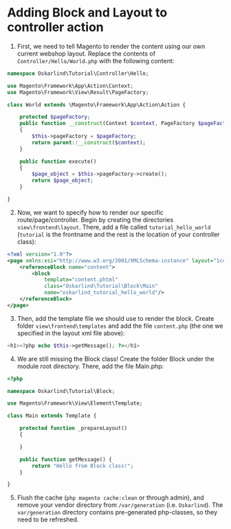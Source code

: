 # Adding Block and Layout to controller action

1) First, we need to tell Magento to render the content using our own current webshop layout. Replace the contents of `Controller/Hello/World.php` with the following content:

```php
namespace Oskarlind\Tutorial\Controller\Hello;

use Magento\Framework\App\Action\Context;
use Magento\Framework\View\Result\PageFactory;

class World extends \Magento\Framework\App\Action\Action {

    protected $pageFactory;
    public function __construct(Context $context, PageFactory $pageFactory)
    {
        $this->pageFactory = $pageFactory;
        return parent::__construct($context);
    }

    public function execute()
    {
        $page_object = $this->pageFactory->create();
        return $page_object;
    }

}
```

2) Now, we want to specify how to render our specific route/page/controller. Begin by creating the directories `view\frontend\layout`. There, add a file called `tutorial_hello_world` (`tutorial` is the frontname and the rest is the location of your controller class):
```xml
<?xml version="1.0"?>
<page xmlns:xsi="http://www.w3.org/2001/XMLSchema-instance" layout="1column" xsi:noNamespaceSchemaLocation="../../../../../../../lib/internal/Magento/Framework/View/Layout/etc/page_configuration.xsd">
    <referenceBlock name="content">
        <block
            template="content.phtml"
            class="Oskarlind\Tutorial\Block\Main"
            name="oskarlind_tutorial_hello_world"/>
    </referenceBlock>
</page>
```

3) Then, add the template file we should use to render the block. Create folder `view\frontend\templates` and add the file `content.php` (the one we specified in the layout xml file above):
```php
<h1><?php echo $this->getMessage(); ?></h1>
```

4) We are still missing the Block class! Create the folder Block under the module root directory. There, add the file Main.php:
```php
<?php

namespace Oskarlind\Tutorial\Block;

use Magento\Framework\View\Element\Template;

class Main extends Template {

    protected function _prepareLayout()
    {

    }

    public function getMessage() {
        return "Hello from Block class!";
    }

}
```

5) Flush the cache (`php magento cache:clean` or through admin), and remove your vendor directory from `/var/generation` (i.e. `Oskarlind`). The `var/generation` directory contains pre-generated php-classes, so they need to be refreshed. 
